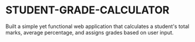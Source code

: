 # STUDENT-GRADE-CALCULATOR
Built a simple yet functional web application that calculates a student's total marks, average percentage, and assigns grades based on user input.
